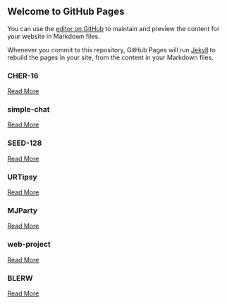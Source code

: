 ## Welcome to GitHub Pages

You can use the [editor on GitHub](https://github.com/gkdud3225/gkdud3225.github.io/edit/master/README.md) to maintain and preview the content for your website in Markdown files.

Whenever you commit to this repository, GitHub Pages will run [Jekyll](https://jekyllrb.com/) to rebuild the pages in your site, from the content in your Markdown files.

### CHER-16
[Read More](https://github.com/gkdud3225/CHER-16)

### simple-chat
[Read More](https://github.com/gkdud3225/simple-chat)

### SEED-128
[Read More](https://github.com/gkdud3225/SEED-128)

### URTipsy
[Read More](https://github.com/gkdud3225/URTipsy)

### MJParty
[Read More](https://github.com/gkdud3225/MJParty)

### web-project
[Read More](https://github.com/gkdud3225/web-project)

### BLERW
[Read More](https://github.com/gkdud3225/BLERW)
